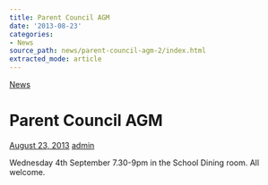 ```yaml
---
title: Parent Council AGM
date: '2013-08-23'
categories:
- News
source_path: news/parent-council-agm-2/index.html
extracted_mode: article
---
```

[News](category/news/)

# Parent Council AGM

[August 23, 2013](news/parent-council-agm-2/) [admin](author/admin/)

Wednesday 4th September 7.30-9pm in the School Dining room. All welcome.
